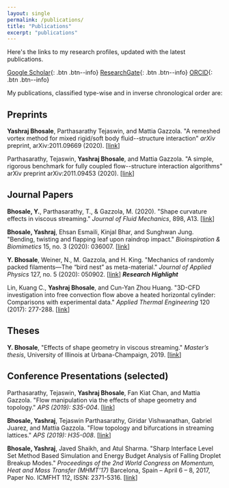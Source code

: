 ```yaml
---
layout: single
permalink: /publications/
title: "Publications"
excerpt: "publications"
---
```

Here's the links to my research profiles, updated with the latest publications. 

[Google Scholar](https://scholar.google.com/citations?user=_yb-ZGYAAAAJ&hl=en&oi=ao){: .btn .btn--info}
[ResearchGate](https://www.researchgate.net/profile/Yashraj_Bhosale2){: .btn .btn--info}
[ORCID](https://orcid.org/0000-0003-3424-8998){: .btn .btn--info}

My publications, classified type-wise and in inverse chronological order are:

## Preprints

**Yashraj Bhosale**, Parthasarathy Tejaswin, and Mattia Gazzola.
"A remeshed vortex method for mixed rigid/soft body fluid--structure interaction"
*arXiv* preprint, arXiv:2011.09669 (2020).
[[link](https://arxiv.org/pdf/2011.09669.pdf)]

Parthasarathy, Tejaswin, **Yashraj Bhosale**, and Mattia Gazzola. "A simple, rigorous
benchmark for fully coupled flow--structure interaction algorithms"
arXiv preprint arXiv:2011.09453 (2020).
[[link](https://arxiv.org/pdf/2011.09453.pdf)]

## Journal Papers

**Bhosale, Y.**, Parthasarathy, T., & Gazzola, M. (2020).
"Shape curvature effects in viscous streaming."
*Journal of Fluid Mechanics*, 898, A13.
[[link](/assets/paps/curv.pdf)]

**Bhosale, Yashraj**, Ehsan Esmaili, Kinjal Bhar, and Sunghwan Jung.
"Bending, twisting and flapping leaf upon raindrop impact."
*Bioinspiration & Biomimetics* 15, no. 3 (2020): 036007.
[[link](/assets/paps/leaf.pdf)]

**Y. Bhosale**, Weiner, N., M. Gazzola, and H. King.
"Mechanics of randomly packed filaments—The “bird nest” as meta-material."
*Journal of Applied Physics* 127, no. 5 (2020): 050902.
[[link](/assets/paps/nest.pdf)] ***Research Highlight***

Lin, Kuang C., **Yashraj Bhosale**, and Cun-Yan Zhou Huang. "3D-CFD investigation into free
convection flow above a heated horizontal cylinder: Comparisons with experimental data."
*Applied Thermal Engineering* 120 (2017): 277-288.
[[link](/assets/paps/plume.pdf)]

## Theses

**Y. Bhosale**, "Effects of shape geometry in viscous streaming." *Master’s thesis*,
University of Illinois at Urbana-Champaign, 2019.
[[link](https://www.ideals.illinois.edu/handle/2142/106498)]

## Conference Presentations (selected)

Parthasarathy, Tejaswin, **Yashraj Bhosale**, Fan Kiat Chan, and Mattia Gazzola.
"Flow manipulation via the effects of shape geometry and topology."
*APS (2019): S35-004*.
[[link](https://ui.adsabs.harvard.edu/abs/2019APS..DFDS35004P/abstract)]

**Bhosale, Yashraj**, Tejaswin Parthasarathy, Giridar Vishwanathan, Gabriel Juarez,
and Mattia Gazzola. "Flow topology and bifurcations in streaming lattices."
*APS (2019): H35-008*.
[[link](https://ui.adsabs.harvard.edu/abs/2019APS..DFDH35008B/abstract)]

**Bhosale, Yashraj**, Javed Shaikh, and Atul Sharma. "Sharp Interface Level Set Method 
Based Simulation and Energy Budget Analysis of Falling Droplet Breakup Modes."
*Proceedings of the 2nd World Congress on Momentum, Heat and Mass Transfer (MHMT’17)*
Barcelona, Spain – April 6 – 8, 2017, Paper No. ICMFHT 112, ISSN: 2371-5316.
[[link](https://avestia.com/MHMT2017_Proceedings/files/paper/ICMFHT/ICMFHT_112.pdf)]

